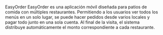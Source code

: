 EasyOrder
EasyOrder es una aplicación móvil diseñada para patios de comida con múltiples restaurantes. Permitiendo a los usuarios ver todos los menús en un solo lugar, se puede hacer pedidos desde varios locales y pagar todo junto en una sola cuenta. Al final de la visita, el sistema distribuye automáticamente el monto correspondiente a cada restaurante.

